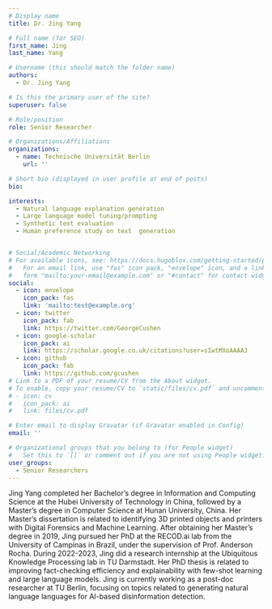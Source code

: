 ```yaml
---
# Display name
title: Dr. Jing Yang

# Full name (for SEO)
first_name: Jing
last_name: Yang

# Username (this should match the folder name)
authors:
  - Dr. Jing Yang

# Is this the primary user of the site?
superuser: false

# Role/position
role: Senior Researcher

# Organizations/Affiliations
organizations:
  - name: Technische Universität Berlin
    url: ''

# Short bio (displayed in user profile at end of posts)
bio: 

interests:
  - Natural language explanation generation
  - Large language model tuning/prompting
  - Synthetic text evaluation
  - Human preference study on text  generation


# Social/Academic Networking
# For available icons, see: https://docs.hugoblox.com/getting-started/page-builder/#icons
#   For an email link, use "fas" icon pack, "envelope" icon, and a link in the
#   form "mailto:your-email@example.com" or "#contact" for contact widget.
social:
  - icon: envelope
    icon_pack: fas
    link: 'mailto:test@example.org'
  - icon: twitter
    icon_pack: fab
    link: https://twitter.com/GeorgeCushen
  - icon: google-scholar
    icon_pack: ai
    link: https://scholar.google.co.uk/citations?user=sIwtMXoAAAAJ
  - icon: github
    icon_pack: fab
    link: https://github.com/gcushen
# Link to a PDF of your resume/CV from the About widget.
# To enable, copy your resume/CV to `static/files/cv.pdf` and uncomment the lines below.
# - icon: cv
#   icon_pack: ai
#   link: files/cv.pdf

# Enter email to display Gravatar (if Gravatar enabled in Config)
email: ''

# Organizational groups that you belong to (for People widget)
#   Set this to `[]` or comment out if you are not using People widget.
user_groups:
  - Senior Researchers
---
```

Jing Yang completed her Bachelor’s degree in Information and Computing Science at the Hubei University of Technology in China, followed by a Master’s degree in Computer Science at Hunan University, China. Her Master’s dissertation is related to identifying 3D printed objects and printers with Digital Forensics and Machine Learning. After obtaining her Master’s degree in 2019, Jing pursued her PhD at the RECOD.ai lab from the University of Campinas in Brazil, under the supervision of Prof. Anderson Rocha. During 2022-2023, Jing did a research internship at the Ubiquitous Knowledge Processing lab in TU Darmstadt. Her PhD thesis is related to improving fact-checking efficiency and explainability with few-shot learning and large language models. Jing is currently working as a post-doc researcher at TU Berlin, focusing on topics related to generating natural language languages for AI-based disinformation detection.
